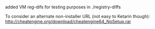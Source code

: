 added VM reg-difs for testing purposes in ./registry-diffs


To consider an alternate non-installer URL (not easy to Ketarin though): 
http://cheatengine.org/download/cheatengine64_NoSetup.rar